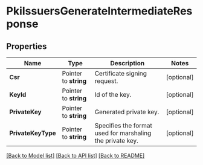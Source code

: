 # PkiIssuersGenerateIntermediateResponse


## Properties

Name | Type | Description | Notes
------------ | ------------- | ------------- | -------------
**Csr** | Pointer to **string** | Certificate signing request. | [optional] 
**KeyId** | Pointer to **string** | Id of the key. | [optional] 
**PrivateKey** | Pointer to **string** | Generated private key. | [optional] 
**PrivateKeyType** | Pointer to **string** | Specifies the format used for marshaling the private key. | [optional] 





[[Back to Model list]](../README.md#documentation-for-models) [[Back to API list]](../README.md#documentation-for-api-endpoints) [[Back to README]](../README.md)


